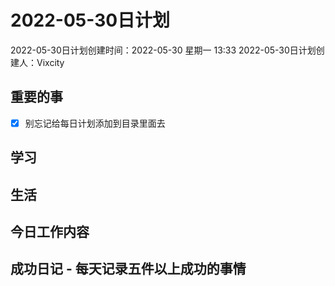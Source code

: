 # 2022-05-30日计划

2022-05-30日计划创建时间：2022-05-30 星期一  13:33
2022-05-30日计划创建人：Vixcity

## 重要的事
- [x] 别忘记给每日计划添加到目录里面去

## 学习

## 生活

## 今日工作内容

## 成功日记 - 每天记录五件以上成功的事情